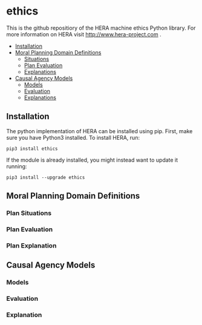 # ethics

This is the github repositiory of the HERA machine ethics Python library. For more information on HERA visit http://www.hera-project.com . 


- [Installation](#installation)
- [Moral Planning Domain Definitions](#moral-planning-domain-definitions)
  - [Situations](#plan-situations)
  - [Plan Evaluation](#plan-evaluation)
  - [Explanations](#plan-explanation)
- [Causal Agency Models](#causal-agency-models)
  - [Models](#models)
  - [Evaluation](#evaluation)
  - [Explanations](#explanation)

## Installation

The python implementation of HERA can be installed using pip. First, make sure you have Python3 installed. To install HERA, run:
```console
pip3 install ethics
```
If the module is already installed, you might instead want to update it running: 
```console
pip3 install --upgrade ethics
```

## Moral Planning Domain Definitions

### Plan Situations

### Plan Evaluation

### Plan Explanation

## Causal Agency Models

### Models

### Evaluation

### Explanation
